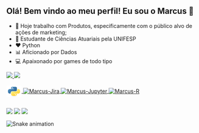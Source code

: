 ## Olá! Bem vindo ao meu perfil! Eu sou o Marcus 👻

- 🔭 Hoje trabalho com Produtos, especificamente com o público alvo de ações de marketing;
- 📖 Estudante de Ciências Atuariais pela UNIFESP
- ❤ Python 
- 📊 Aficionado por Dados
- 💻 Apaixonado por games de todo tipo
 
 <div>
 <a href="https://github.com/marcusferreira16">
  <img height="180em" src="https://github-readme-stats.vercel.app/api?username=marcusferreira16&show_icons=true&theme=dracula&include_all_commits=true&count_private=true"/>
  <img height="180em" src="https://github-readme-stats.vercel.app/api/top-langs/?username=marcusferreira16&layout=compact&langs_count=7&theme=dracula"/>
</div>
<div style="display: inline_block"><br>
  <img align="center" alt="Marcus-Python" height="30" width="40" src="https://raw.githubusercontent.com/devicons/devicon/master/icons/python/python-original.svg">
  <img align="center" alt="Marcus-Jira" height="30" width="40" src="https://cdn.jsdelivr.net/gh/devicons/devicon/icons/jira/jira-original.svg" />
  <img align="center" alt="Marcus-Jupyter" height="30" width="40" src="https://cdn.jsdelivr.net/gh/devicons/devicon/icons/jupyter/jupyter-original.svg" />
  <img align="center" alt="Marcus-R" height="30" width="40" src="https://cdn.jsdelivr.net/gh/devicons/devicon/icons/r/r-original.svg" />
</div>
 
 ## 
 
 <div> 
  <a href="https://instagram.com/mferreira16._" target="_blank"><img src="https://img.shields.io/badge/-Instagram-%23E4405F?style=for-the-badge&logo=instagram&logoColor=white" target="_blank"></a>
  <a href = "mailto:mferreira1611@outlook.com.br"><img src="https://img.shields.io/badge/Microsoft_Outlook-0078D4?style=for-the-badge&logo=microsoft-outlook&logoColor=white" target="_blank"></a>
  <a href="https://www.linkedin.com/in/marcusvdsferreira" target="_blank"><img src="https://img.shields.io/badge/-LinkedIn-%230077B5?style=for-the-badge&logo=linkedin&logoColor=white" target="_blank"></a> 
 
  ![Snake animation](https://github.com/marcusferreira16/marcusferreira16/blob/output/github-contribution-grid-snake.svg)
  
 </div>
 
